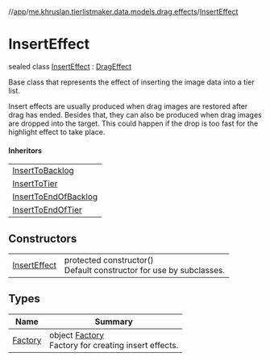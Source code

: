 //[app](../../../index.md)/[me.khruslan.tierlistmaker.data.models.drag.effects](../index.md)/[InsertEffect](index.md)

# InsertEffect

sealed class [InsertEffect](index.md) : [DragEffect](../-drag-effect/index.md)

Base class that represents the effect of inserting the image data into a tier list.

Insert effects are usually produced when drag images are restored after drag has ended. Besides that, they can also be produced when drag images are dropped into the target. This could happen if the drop is too fast for the highlight effect to take place.

#### Inheritors

| |
|---|
| [InsertToBacklog](../-insert-to-backlog/index.md) |
| [InsertToTier](../-insert-to-tier/index.md) |
| [InsertToEndOfBacklog](../-insert-to-end-of-backlog/index.md) |
| [InsertToEndOfTier](../-insert-to-end-of-tier/index.md) |

## Constructors

| | |
|---|---|
| [InsertEffect](-insert-effect.md) | protected constructor()<br>Default constructor for use by subclasses. |

## Types

| Name | Summary |
|---|---|
| [Factory](-factory/index.md) | object [Factory](-factory/index.md)<br>Factory for creating insert effects. |
